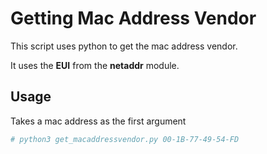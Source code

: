 # Getting Mac Address Vendor

This script uses python to get the mac address vendor.

It uses the **EUI** from the **netaddr** module.

## Usage

Takes a mac address as the first argument

```bash
# python3 get_macaddressvendor.py 00-1B-77-49-54-FD
```
